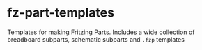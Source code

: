 # fz-part-templates
Templates for making Fritzing Parts. Includes a wide collection of breadboard subparts, schematic subparts and `.fzp` templates
